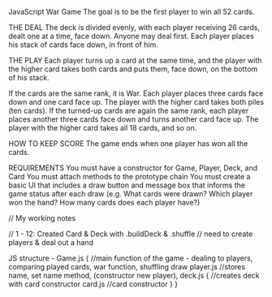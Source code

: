 JavaScript War Game
The goal is to be the first player to win all 52 cards.

THE DEAL
The deck is divided evenly, with each player receiving 26 cards, dealt one at a time, face down. Anyone may deal first. Each player places his stack of cards face down, in front of him.

THE PLAY
Each player turns up a card at the same time, and the player with the higher card takes both cards and puts them, face down, on the bottom of his stack.

If the cards are the same rank, it is War. Each player places three cards face down and one card face up. The player with the higher card takes both piles (ten cards). If the turned-up cards are again the same rank, each player places another three cards face down and turns another card face up. The player with the higher card takes all 18 cards, and so on.

HOW TO KEEP SCORE
The game ends when one player has won all the cards.

REQUIREMENTS
You must have a constructor for Game, Player, Deck, and Card
You must attach methods to the prototype chain
You must create a basic UI that includes a draw button and message box that informs the game status after each draw (e.g. What cards were drawn? Which player won the hand? How many cards does each player have?)



// My working notes

// 1 - 12: Created Card & Deck with .buildDeck & .shuffle
    // need to create players & deal out a hand

JS structure -
    Game.js { //main function of the game - dealing to players, comparing played cards, war function, shuffling draw
        player.js //stores name, set name method, (constructor new player),
        deck.js { //creates deck with card constructor
            card.js //card constructor
        }
    }